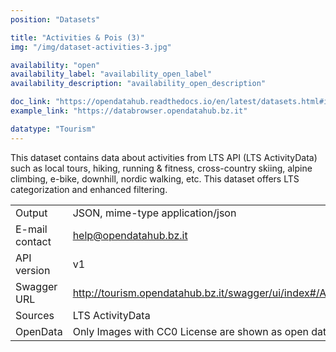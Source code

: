 ```yaml
---
position: "Datasets"

title: "Activities & Pois (3)"
img: "/img/dataset-activities-3.jpg"

availability: "open"
availability_label: "availability_open_label"
availability_description: "availability_open_description"

doc_link: "https://opendatahub.readthedocs.io/en/latest/datasets.html#id19"
example_link: "https://databrowser.opendatahub.bz.it"

datatype: "Tourism"
---
```


This dataset contains data about activities from LTS API (LTS ActivityData) such as local tours, hiking, running & fitness, cross-country skiing, alpine climbing, e-bike, downhill, nordic walking, etc. This dataset offers LTS categorization and enhanced filtering.

|                |                                                             |
| :------------- | ----------------------------------------------------------- |
| Output         | JSON, mime-type application/json                            |
| E-mail contact | help@opendatahub.bz.it                                      |
| API version    | v1                                                          |
| Swagger URL    | http://tourism.opendatahub.bz.it/swagger/ui/index#/Activity |
| Sources        | LTS ActivityData                                            |
| OpenData       | Only Images with CC0 License are shown as open data.        |
